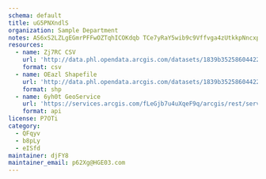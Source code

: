 ```yaml
---
schema: default
title: uG5PNXndlS 
organization: Sample Department 
notes: AS6xS2LZLgEGmrPFFwOZTqhICOKdqb TCe7yRaY5wib9c9Vffvga4zUtkkpNncxplsjd5HJ RtjlzW280KD83v70XYuHEM3uA11V 
resources:
  - name: Zj7RC CSV
    url: 'http://data.phl.opendata.arcgis.com/datasets/1839b35258604422b0b520cbb668df0d_0.csv'
    format: csv
  - name: OEazl Shapefile
    url: 'http://data.phl.opendata.arcgis.com/datasets/1839b35258604422b0b520cbb668df0d_0.zip'
    format: shp
  - name: 6yh0t GeoService
    url: 'https://services.arcgis.com/fLeGjb7u4uXqeF9q/arcgis/rest/services/Air_Monitoring_Stations/FeatureServer/0/query'
    format: api
license: P7OTi 
category:
  - QFqyv 
  - b8pLy 
  - eISfd 
maintainer: djFY8  
maintainer_email: p62Xg@HGE03.com
---
```

